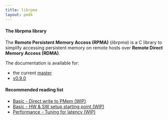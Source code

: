 ```yaml
---
title: librpma
layout: pmdk
---
```


#### The librpma library

The **Remote Persistent Memory Access (RPMA)** (*librpma*) is a C library
to simplify accessing persistent memory on remote hosts over
**Remote Direct Memory Access (RDMA)**.

The documentation is available for:

* the current [master](./manpages/master/librpma.7.html)
* [v0.9.0](./manpages/v0.9.0/librpma.7.html)

#### Recommended reading list

* [Basic - Direct write to PMem (WIP)](./documentation/basic-direct-write-to-pmem.html)
* [Basic - HW & SW setup starting point (WIP)](./documentation/basic-hw_sw_setup_starting_point.html)
* [Performance - Tuning for latency (WIP)](./documentation/perf-tuning-latency.html)
